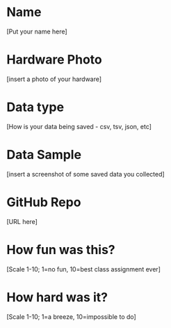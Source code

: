 # Name
[Put your name here]

# Hardware Photo
[insert a photo of your hardware]

# Data type
[How is your data being saved - csv, tsv, json, etc]

# Data Sample
[insert a screenshot of some saved data you collected]

# GitHub Repo
[URL here]

# How fun was this? 
[Scale 1-10; 1=no fun, 10=best class assignment ever]

# How hard was it? 
[Scale 1-10; 1=a breeze, 10=impossible to do]
